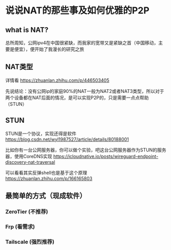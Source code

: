 # 说说NAT的那些事及如何优雅的P2P


## what is NAT?
总所周知，公网ipv4在中国很紧缺，而我家的宽带又是紧缺之首（中国移动，主要是便宜），便开始了我漫长的研究之旅

## NAT类型
详情看 <https://zhuanlan.zhihu.com/p/446503405>

先说结论：没有公网ip的家庭90%的NAT一般为NAT2或者NAT3类型，所以对于两个设备都在NAT后面的情况，是可以实现P2P的，只是需要一点点帮助（STUN）

## STUN
STUN是一个协议，实现还得是软件
<https://blog.csdn.net/wyl1987527/article/details/80188001>

比如你有一台公网服务器，你可以做个实验，吧这台公网服务器作为STUN的服务器，使用CoreDNS实现
<https://icloudnative.io/posts/wireguard-endpoint-discovery-nat-traversal>

可以看看其实反弹shell也是基于这个原理
<https://zhuanlan.zhihu.com/p/166165803>

## 最简单的方式（现成软件）

### ZeroTier (不推荐)
### Frp (看需求)
### Tailscale (强烈推荐)
